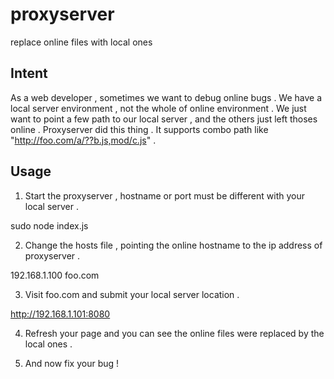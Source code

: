 proxyserver
===========

replace online files with local ones

## Intent

As a web developer , sometimes we want to debug online bugs .
We have a local server environment , not the whole of online environment .
We just want to point a few path to our local server , and the others just left thoses online .
Proxyserver did this thing . It supports combo path like "http://foo.com/a/??b.js,mod/c.js" .

## Usage

1. Start the proxyserver , hostname or port must be different with your local server .

sudo node index.js

2. Change the hosts file , pointing the online hostname to the ip address of proxyserver .

192.168.1.100  foo.com

3. Visit foo.com and submit your local server location .

http://192.168.1.101:8080

4. Refresh your page and you can see the online files were replaced by the local ones .

5. And now fix your bug !
